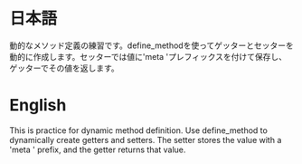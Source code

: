 # 日本語

動的なメソッド定義の練習です。define_methodを使ってゲッターとセッターを動的に作成します。セッターでは値に'meta 'プレフィックスを付けて保存し、ゲッターでその値を返します。

# English

This is practice for dynamic method definition. Use define_method to dynamically create getters and setters. The setter stores the value with a 'meta ' prefix, and the getter returns that value.